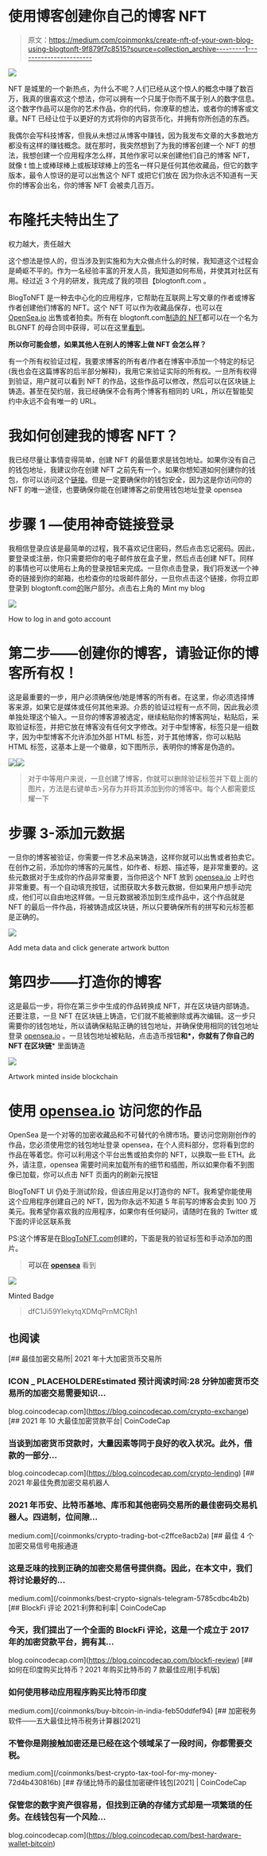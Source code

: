 # 使用博客创建你自己的博客 NFT

> 原文：<https://medium.com/coinmonks/create-nft-of-your-own-blog-using-blogtonft-9f879f7c8515?source=collection_archive---------1----------------------->

![](img/ca6eb9a832bb7e04fb146b02cf8986f4.png)

NFT 是城里的一个新热点，为什么不呢？人们已经从这个惊人的概念中赚了数百万，我真的很喜欢这个想法，你可以拥有一个只属于你而不属于别人的数字信息。这个数字作品可以是你的艺术作品，你的代码，你潦草的想法，或者你的博客或文章。NFT 已经让位于以更好的方式将你的内容货币化，并拥有你所创造的东西。

我偶尔会写科技博客，但我从未想过从博客中赚钱，因为我发布文章的大多数地方都没有这样的赚钱概念。就在那时，我突然想到了为我的博客创建一个 NFT 的想法，我想创建一个应用程序怎么样，其他作家可以来创建他们自己的博客 NFT，就像 t 恤上或棒球棒上或板球球棒上的签名一样只是任何其他收藏品，但它的数字版本，最令人惊讶的是可以出售这个 NFT 或把它们放在 因为你永远不知道有一天你的博客会出名，你的博客 NFT 会被卖几百万。

# 布隆托夫特出生了

权力越大，责任越大

这个想法是惊人的，但当涉及到实施和为大众做点什么的时候，我知道这个过程会是崎岖不平的。作为一名经验丰富的开发人员，我知道如何布局，并使其对社区有用。经过近 3 个月的研发，我完成了我的项目【blogtonft.com 。

BlogToNFT 是一种去中心化的应用程序，它帮助在互联网上写文章的作者或博客作者创建他们博客的 NFT。这个 NFT 可以作为收藏品保存，也可以在 [OpenSea.io](http://OpenSea.io) 出售或者拍卖。所有在 blogtonft.com[制造的 NFT](http://blogtonft.com)都可以在一个名为 BLGNFT 的母合同中获得，可以在这里[看到](https://opensea.io/collection/blog-to-nft)。

**所以你可能会想，如果其他人在别人的博客上做 NFT 会怎么样？**

有一个所有权验证过程，我要求博客的所有者/作者在博客中添加一个特定的标记(我也会在这篇博客的后半部分解释)，我用它来验证实际的所有权。一旦所有权得到验证，用户就可以看到 NFT 的作品，这些作品可以修改，然后可以在区块链上铸造。甚至在契约层，我已经确保不会有两个博客有相同的 URL，所以在智能契约中永远不会有唯一的 URL。

# 我如何创建我的博客 NFT？

我已经尽量让事情变得简单，创建 NFT 的最低要求是钱包地址。如果你没有自己的钱包地址，我建议你在创建 NFT 之前先有一个。如果你想知道如何创建你的钱包，你可以访问这个[链接](https://myterablock.medium.com/how-to-create-or-import-a-metamask-wallet-a551fc2f5a6b)。但是一定要确保你的钱包安全，因为这是你访问你的 NFT 的唯一途径，也要确保你能在创建博客之前使用钱包地址登录 opensea

# 步骤 1 —使用神奇链接登录

我相信登录应该是最简单的过程，我不喜欢记住密码，然后点击忘记密码。因此，要登录或注册，你只需要把你的电子邮件放在盒子里，然后点击创建 NFT。同样的事情也可以使用右上角的登录按钮来完成。一旦你点击登录，我们将发送一个神奇的链接到你的邮箱，也检查你的垃圾邮件部分，一旦你点击这个链接，你将立即登录到 blogtonft.com[的](http://blogtonft.com)账户部分。点击右上角的 Mint my blog

![](img/ddd32abb7937ab9ab6086ac46329cff2.png)

How to log in and goto account

# 第二步——创建你的博客，请验证你的博客所有权！

这是最重要的一步，用户必须确保他/她是博客的所有者。在这里，你必须选择博客来源，如果它是媒体或任何其他来源。介质的验证过程有一点不同，因此我必须单独处理这个输入。一旦你的博客源被选定，继续粘贴你的博客网址，粘贴后，采取验证标签，并把它放在博客没有任何文字修改。对于中型博客，标签只是一组数字，因为中型博客不允许添加外部 HTML 标签，对于其他博客，你可以粘贴 HTML 标签，这基本上是一个徽章，如下图所示，表明你的博客是伪造的。

![](img/843db56f275347bb725beff74d5f626a.png)![](img/561bc77f981c321a3109d6b48a148a6f.png)

> 对于中等用户来说，一旦创建了博客，你就可以删除验证标签并下载上面的图片，方法是右键单击>另存为并将其添加到你的博客中。每个人都需要炫耀一下

# 步骤 3-添加元数据

一旦你的博客被验证，你需要一件艺术品来铸造，这样你就可以出售或者拍卖它。在创作之前，添加你的博客的元属性，如作者、标题、描述等，是非常重要的。这些元数据对于生成你的作品非常重要，当你把这个 NFT 放到 [opensea.io](http://opensea.io) 上时也非常重要。有一个自动填充按钮，试图获取大多数元数据，但如果用户想手动完成，他们可以自由地这样做。一旦元数据被添加到生成作品中，这个作品就是 NFT 的最后一件作品，将被铸造成区块链，所以只要确保所有的拼写和元标签都是正确的。

![](img/e19a6e2b8c6a0cf99f1d6901f0724766.png)

Add meta data and click generate artwork button

# 第四步——打造你的博客

这是最后一步，将你在第三步中生成的作品转换成 NFT，并在区块链内部铸造。还要注意，一旦 NFT 在区块链上铸造，它们就不能被删除或再次编辑。这一步只需要你的钱包地址，所以请确保粘贴正确的钱包地址，并确保使用相同的钱包地址登录 [opensea.io](http://opensea.io) 。一旦钱包地址被粘贴，点击造币按钮**和*，你就有了你自己的 NFT 在区块链*** 里面铸造

![](img/20f4ffa2830c42faf6c3d31ac10a6157.png)

Artwork minted inside blockchain

# 使用 [opensea.io](http://opensea.io) 访问您的作品

OpenSea 是一个对等的加密收藏品和不可替代的令牌市场。要访问您刚刚创作的作品，您必须使用您的钱包地址登录 opensea，在个人资料部分，您将看到您的作品在等着您。你可以利用这个平台出售或拍卖你的 NFT，以换取一些 ETH。此外，请注意，opensea 需要时间来加载所有的细节和插图，所以如果你看不到图像已加载，你可以点击 NFT 页面内的刷新元按钮

BlogToNFT UI 仍处于测试阶段，但该应用足以打造你的 NFT。我希望你能使用这个应用程序创建自己的 NFT，因为你永远不知道 5 年前写的博客会卖到 100 万美元。我希望你喜欢我的应用程序，如果你有任何疑问，请随时在我的 Twitter 或下面的评论区联系我

PS:这个博客是在[BlogToNFT.com](http://BlogToNFT.com)创建的，下面是我的验证标签和手动添加的图片。

> **可以在** [**opensea**](https://opensea.io/assets/matic/0x9ac2837a68307d573e5000a26af7e32e978a3aaa/23611091838938412358035193397177457697865868189846902744888488445419248149482) 看到

![](img/561bc77f981c321a3109d6b48a148a6f.png)

Minted Badge

> dfC1Ji59YlekytqXDMqPrnMCRjh1

## 也阅读

[](https://blog.coincodecap.com/crypto-exchange) [## 最佳加密交易所| 2021 年十大加密货币交易所

### ICON _ PLACEHOLDEREstimated 预计阅读时间:28 分钟加密货币交易所的加密交易需要知识…

blog.coincodecap.com](https://blog.coincodecap.com/crypto-exchange) [](https://blog.coincodecap.com/crypto-lending) [## 2021 年 10 大最佳加密贷款平台| CoinCodeCap

### 当谈到加密货币贷款时，大量因素等同于良好的收入状况。此外，借款的一部分…

blog.coincodecap.com](https://blog.coincodecap.com/crypto-lending) [](/coinmonks/crypto-trading-bot-c2ffce8acb2a) [## 2021 年最佳免费加密交易机器人

### 2021 年币安、比特币基地、库币和其他密码交易所的最佳密码交易机器人。四进制，位间隙…

medium.com](/coinmonks/crypto-trading-bot-c2ffce8acb2a) [](/coinmonks/best-crypto-signals-telegram-5785cdbc4b2b) [## 最佳 4 个加密交易信号电报通道

### 这是乏味的找到正确的加密交易信号提供商。因此，在本文中，我们将讨论最好的…

medium.com](/coinmonks/best-crypto-signals-telegram-5785cdbc4b2b) [](https://blog.coincodecap.com/blockfi-review) [## BlockFi 评论 2021:利弊和利率| CoinCodeCap

### 今天，我们提出了一个全面的 BlockFi 评论，这是一个成立于 2017 年的加密贷款平台，拥有其…

blog.coincodecap.com](https://blog.coincodecap.com/blockfi-review) [](/coinmonks/buy-bitcoin-in-india-feb50ddfef94) [## 如何在印度购买比特币？2021 年购买比特币的 7 款最佳应用[手机版]

### 如何使用移动应用程序购买比特币印度

medium.com](/coinmonks/buy-bitcoin-in-india-feb50ddfef94) [](/coinmonks/best-crypto-tax-tool-for-my-money-72d4b430816b) [## 加密税务软件——五大最佳比特币税务计算器[2021]

### 不管你是刚接触加密还是已经在这个领域呆了一段时间，你都需要交税。

medium.com](/coinmonks/best-crypto-tax-tool-for-my-money-72d4b430816b) [](https://blog.coincodecap.com/best-hardware-wallet-bitcoin) [## 存储比特币的最佳加密硬件钱包[2021] | CoinCodeCap

### 保管您的数字资产很容易，但找到正确的存储方式却是一项繁琐的任务。在线钱包有一个风险…

blog.coincodecap.com](https://blog.coincodecap.com/best-hardware-wallet-bitcoin)